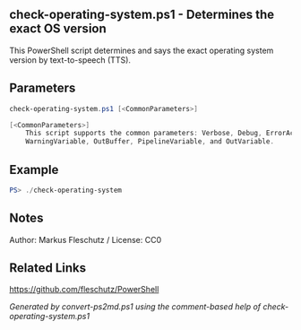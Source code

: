 ## check-operating-system.ps1 - Determines the exact OS version

This PowerShell script determines and says the exact operating system version by text-to-speech (TTS).

## Parameters
```powershell
check-operating-system.ps1 [<CommonParameters>]

[<CommonParameters>]
    This script supports the common parameters: Verbose, Debug, ErrorAction, ErrorVariable, WarningAction, 
    WarningVariable, OutBuffer, PipelineVariable, and OutVariable.
```

## Example
```powershell
PS> ./check-operating-system

```

## Notes
Author: Markus Fleschutz / License: CC0

## Related Links
https://github.com/fleschutz/PowerShell

*Generated by convert-ps2md.ps1 using the comment-based help of check-operating-system.ps1*

